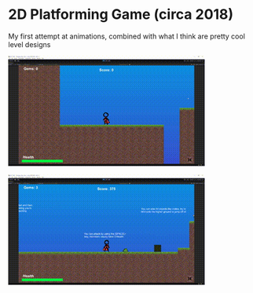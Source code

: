# 2D Platforming Game (circa 2018)
My first attempt at animations, combined with what I think are pretty cool level designs

![Platforming](2Djumping.gif)

![Fighting](2DtutorialLevel.gif)
